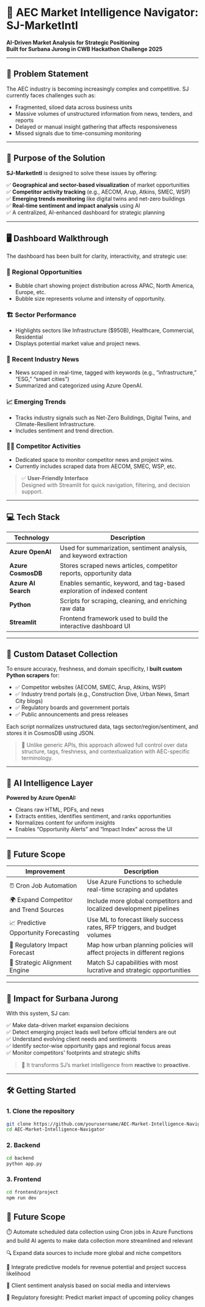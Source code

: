 # 🧠 AEC Market Intelligence Navigator: SJ-MarketIntl
**AI-Driven Market Analysis for Strategic Positioning**  
**Built for Surbana Jurong in CWB Hackathon Challenge 2025**

---


## 📌 Problem Statement

The AEC industry is becoming increasingly complex and competitive. SJ currently faces challenges such as:

- Fragmented, siloed data across business units  
- Massive volumes of unstructured information from news, tenders, and reports  
- Delayed or manual insight gathering that affects responsiveness  
- Missed signals due to time-consuming monitoring

---

## 🎯 Purpose of the Solution

**SJ-MarketIntl** is designed to solve these issues by offering:

✅ **Geographical and sector-based visualization** of market opportunities  
✅ **Competitor activity tracking** (e.g., AECOM, Arup, Atkins, SMEC, WSP)  
✅ **Emerging trends monitoring** like digital twins and net-zero buildings  
✅ **Real-time sentiment and impact analysis** using AI  
✅ A centralized, AI-enhanced dashboard for strategic planning  

---

## 🖥️ Dashboard Walkthrough

The dashboard has been built for clarity, interactivity, and strategic use:

### 📍 Regional Opportunities  
- Bubble chart showing project distribution across APAC, North America, Europe, etc.  
- Bubble size represents volume and intensity of opportunity.

### 🏗️ Sector Performance  
- Highlights sectors like Infrastructure ($950B), Healthcare, Commercial, Residential  
- Displays potential market value and project news.

### 📰 Recent Industry News  
- News scraped in real-time, tagged with keywords (e.g., “infrastructure,” “ESG,” “smart cities”)  
- Summarized and categorized using Azure OpenAI.

### 📈 Emerging Trends  
- Tracks industry signals such as Net-Zero Buildings, Digital Twins, and Climate-Resilient Infrastructure.  
- Includes sentiment and trend direction.

### 🕵️‍♀️ Competitor Activities  
- Dedicated space to monitor competitor news and project wins.  
- Currently includes scraped data from AECOM, SMEC, WSP, etc.

> ✅ **User-Friendly Interface**  
> Designed with Streamlit for quick navigation, filtering, and decision support.

---

## 💻 Tech Stack

| Technology        | Description                                                                 |
|------------------|-----------------------------------------------------------------------------|
| **Azure OpenAI** | Used for summarization, sentiment analysis, and keyword extraction          |
| **Azure CosmosDB** | Stores scraped news articles, competitor reports, opportunity data         |
| **Azure AI Search** | Enables semantic, keyword, and tag-based exploration of indexed content   |
| **Python**        | Scripts for scraping, cleaning, and enriching raw data                      |
| **Streamlit**     | Frontend framework used to build the interactive dashboard UI               |

---

## 🔎 Custom Dataset Collection

To ensure accuracy, freshness, and domain specificity, I **built custom Python scrapers** for:

- ✅ Competitor websites (AECOM, SMEC, Arup, Atkins, WSP)
- ✅ Industry trend portals (e.g., Construction Dive, Urban News, Smart City blogs)
- ✅ Regulatory boards and government portals
- ✅ Public announcements and press releases

Each script normalizes unstructured data, tags sector/region/sentiment, and stores it in CosmosDB using JSON.  

> 📌 Unlike generic APIs, this approach allowed full control over data structure, tags, freshness, and contextualization with AEC-specific terminology.

---

## 🧠 AI Intelligence Layer

**Powered by Azure OpenAI:**
- Cleans raw HTML, PDFs, and news  
- Extracts entities, identifies sentiment, and ranks opportunities  
- Normalizes content for uniform insights  
- Enables “Opportunity Alerts” and “Impact Index” across the UI

---

## 🔮 Future Scope

| Improvement                          | Description                                                                 |
|--------------------------------------|-----------------------------------------------------------------------------|
| ⏰ Cron Job Automation                | Use Azure Functions to schedule real-time scraping and updates             |
| 🌍 Expand Competitor and Trend Sources | Include more global competitors and localized development pipelines         |
| 📈 Predictive Opportunity Forecasting | Use ML to forecast likely success rates, RFP triggers, and budget volumes  |
| 📜 Regulatory Impact Forecast        | Map how urban planning policies will affect projects in different regions   |
| 🧠 Strategic Alignment Engine        | Match SJ capabilities with most lucrative and strategic opportunities       |

---

## 🚀 Impact for Surbana Jurong

With this system, SJ can:

✅ Make data-driven market expansion decisions  
✅ Detect emerging project leads well before official tenders are out  
✅ Understand evolving client needs and sentiments  
✅ Identify sector-wise opportunity gaps and regional focus areas  
✅ Monitor competitors' footprints and strategic shifts  

> 🎯 It transforms SJ’s market intelligence from **reactive** to **proactive.**

---

## 🛠️ Getting Started

### 1. Clone the repository
```bash
git clone https://github.com/yourusername/AEC-Market-Intelligence-Navigator.git
cd AEC-Market-Intelligence-Navigator

```

### 2. Backend
```bash
cd backend
python app.py 
```

### 3. Frontend
```bash
cd frontend/project
npm run dev 

```

## 🔮 Future Scope

⏱️ Automate scheduled data collection using Cron jobs in Azure Functions and build AI agents to make data collection more streamlined and relevant

🔍 Expand data sources to include more global and niche competitors

🧠 Integrate predictive models for revenue potential and project success likelihood

📢 Client sentiment analysis based on social media and interviews

📜 Regulatory foresight: Predict market impact of upcoming policy changes


